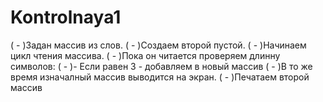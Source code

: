 # Kontrolnaya1

( - )Задан массив из слов. 
( - )Создаем второй пустой. 
( - )Начинаем цикл чтения массива. 
( - )Пока он читается проверяем длинну символов:
( - )- Если равен 3 - добавляем в новый массив
( - )В то же время изначалный массив выводится на экран.
( - )Печатаем второй массив
